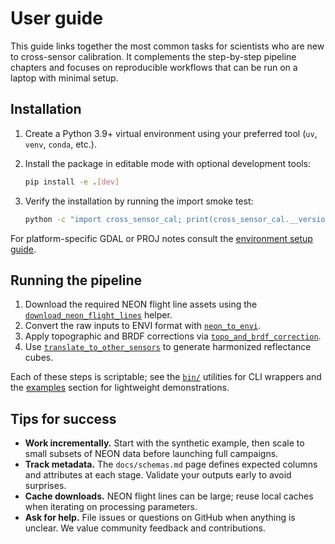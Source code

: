 # User guide

This guide links together the most common tasks for scientists who are new to
cross-sensor calibration. It complements the step-by-step pipeline chapters and
focuses on reproducible workflows that can be run on a laptop with minimal
setup.

## Installation

1. Create a Python 3.9+ virtual environment using your preferred tool (`uv`,
   `venv`, `conda`, etc.).
2. Install the package in editable mode with optional development tools:

   ```bash
   pip install -e .[dev]
   ```

3. Verify the installation by running the import smoke test:

   ```bash
   python -c "import cross_sensor_cal; print(cross_sensor_cal.__version__)"
   ```

For platform-specific GDAL or PROJ notes consult the
[environment setup guide](env-setup.md).

## Running the pipeline

1. Download the required NEON flight line assets using the
   [`download_neon_flight_lines`](references.md#cross_sensor_cal.envi_download.download_neon_flight_lines)
   helper.
2. Convert the raw inputs to ENVI format with
   [`neon_to_envi`](stage-01-raster-processing.md).
3. Apply topographic and BRDF corrections via
   [`topo_and_brdf_correction`](stage-01-raster-processing.md#topographic-and-brdf-correction).
4. Use [`translate_to_other_sensors`](stage-04-spectral-library.md) to generate
   harmonized reflectance cubes.

Each of these steps is scriptable; see the [`bin/`](https://github.com/earthlab/cross-sensor-cal/tree/main/bin)
utilities for CLI wrappers and the [examples](examples/basic-calibration-workflow.md) section for
lightweight demonstrations.

## Tips for success

- **Work incrementally.** Start with the synthetic example, then scale to small
  subsets of NEON data before launching full campaigns.
- **Track metadata.** The `docs/schemas.md` page defines expected columns and
  attributes at each stage. Validate your outputs early to avoid surprises.
- **Cache downloads.** NEON flight lines can be large; reuse local caches when
  iterating on processing parameters.
- **Ask for help.** File issues or questions on GitHub when anything is unclear.
  We value community feedback and contributions.
